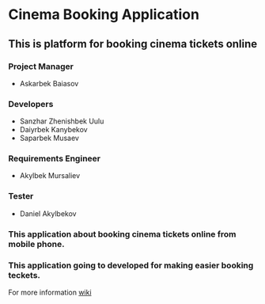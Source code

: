 
# Cinema Booking Application

## This is platform for booking cinema tickets online 


### Project Manager

* Askarbek Baiasov

### Developers

* Sanzhar Zhenishbek Uulu
* Daiyrbek Kanybekov
* Saparbek Musaev

### Requirements Engineer

* Akylbek Mursaliev

### Tester

* Daniel Akylbekov

### This application about booking cinema tickets online from mobile phone. 
### This application going to developed for making easier booking teckets.

For more information [wiki]()


